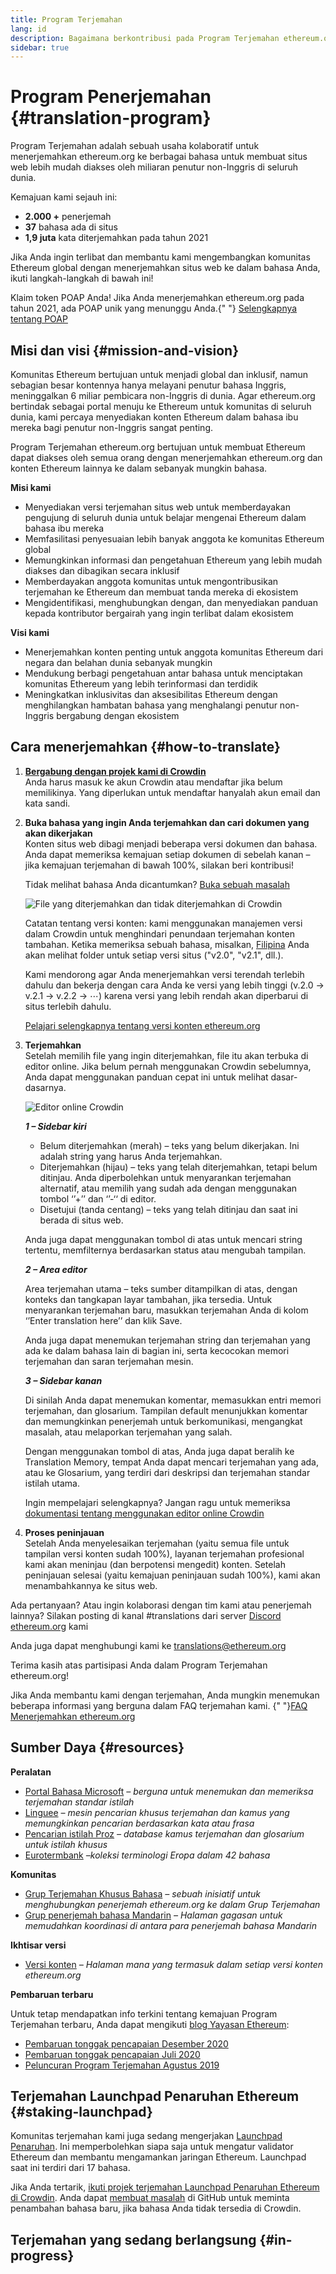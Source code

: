 ```yaml
---
title: Program Terjemahan
lang: id
description: Bagaimana berkontribusi pada Program Terjemahan ethereum.org
sidebar: true
---
```


# Program Penerjemahan {#translation-program}

Program Terjemahan adalah sebuah usaha kolaboratif untuk menerjemahkan ethereum.org ke berbagai bahasa untuk membuat situs web lebih mudah diakses oleh miliaran penutur non-Inggris di seluruh dunia.

Kemajuan kami sejauh ini:

- **2.000 +** penerjemah
- **37** bahasa ada di situs
- **1,9 juta** kata diterjemahkan pada tahun 2021

Jika Anda ingin terlibat dan membantu kami mengembangkan komunitas Ethereum global dengan menerjemahkan situs web ke dalam bahasa Anda, ikuti langkah-langkah di bawah ini!

<InfoBanner shouldCenter emoji=":tada:">
  Klaim token POAP Anda! Jika Anda menerjemahkan ethereum.org pada tahun 2021, ada POAP unik yang menunggu Anda.{" "}
  <a href="https://ethereum.org/en/contributing/#poap">Selengkapnya tentang POAP</a>
</InfoBanner>

## Misi dan visi {#mission-and-vision}

Komunitas Ethereum bertujuan untuk menjadi global dan inklusif, namun sebagian besar kontennya hanya melayani penutur bahasa Inggris, meninggalkan 6 miliar pembicara non-Inggris di dunia. Agar ethereum.org bertindak sebagai portal menuju ke Ethereum untuk komunitas di seluruh dunia, kami percaya menyediakan konten Ethereum dalam bahasa ibu mereka bagi penutur non-Inggris sangat penting.

Program Terjemahan ethereum.org bertujuan untuk membuat Ethereum dapat diakses oleh semua orang dengan menerjemahkan ethereum.org dan konten Ethereum lainnya ke dalam sebanyak mungkin bahasa.

**Misi kami**

- Menyediakan versi terjemahan situs web untuk memberdayakan pengujung di seluruh dunia untuk belajar mengenai Ethereum dalam bahasa ibu mereka
- Memfasilitasi penyesuaian lebih banyak anggota ke komunitas Ethereum global
- Memungkinkan informasi dan pengetahuan Ethereum yang lebih mudah diakses dan dibagikan secara inklusif
- Memberdayakan anggota komunitas untuk mengontribusikan terjemahan ke Ethereum dan membuat tanda mereka di ekosistem
- Mengidentifikasi, menghubungkan dengan, dan menyediakan panduan kepada kontributor bergairah yang ingin terlibat dalam ekosistem

**Visi kami**

- Menerjemahkan konten penting untuk anggota komunitas Ethereum dari negara dan belahan dunia sebanyak mungkin
- Mendukung berbagi pengetahuan antar bahasa untuk menciptakan komunitas Ethereum yang lebih terinformasi dan terdidik
- Meningkatkan inklusivitas dan aksesibilitas Ethereum dengan menghilangkan hambatan bahasa yang menghalangi penutur non-Inggris bergabung dengan ekosistem

## Cara menerjemahkan {#how-to-translate}

1. **[Bergabung dengan projek kami di Crowdin](https://crowdin.com/project/ethereum-org/invite)**  
   Anda harus masuk ke akun Crowdin atau mendaftar jika belum memilikinya. Yang diperlukan untuk mendaftar hanyalah akun email dan kata sandi.

2. **Buka bahasa yang ingin Anda terjemahkan dan cari dokumen yang akan dikerjakan**  
   Konten situs web dibagi menjadi beberapa versi dokumen dan bahasa. Anda dapat memeriksa kemajuan setiap dokumen di sebelah kanan – jika kemajuan terjemahan di bawah 100%, silakan beri kontribusi!

   Tidak melihat bahasa Anda dicantumkan? [Buka sebuah masalah](https://github.com/ethereum/ethereum-org-website/issues/new/choose)

   ![File yang diterjemahkan dan tidak diterjemahkan di Crowdin](../../../../contributing/translation-program/crowdin-files.png)

   Catatan tentang versi konten: kami menggunakan manajemen versi dalam Crowdin untuk menghindari penundaan terjemahan konten tambahan. Ketika memeriksa sebuah bahasa, misalkan, [Filipina](https://crowdin.com/project/ethereum-org/fil#) Anda akan melihat folder untuk setiap versi situs ("v2.0", "v2.1", dll.).

   Kami mendorong agar Anda menerjemahkan versi terendah terlebih dahulu dan bekerja dengan cara Anda ke versi yang lebih tinggi (v.2.0 → v.2.1 → v.2.2 → ⋯) karena versi yang lebih rendah akan diperbarui di situs terlebih dahulu.

   [Pelajari selengkapnya tentang versi konten ethereum.org](/en/contributing/translation-program/content-versions/)

3. **Terjemahkan**  
   Setelah memilih file yang ingin diterjemahkan, file itu akan terbuka di editor online. Jika belum pernah menggunakan Crowdin sebelumnya, Anda dapat menggunakan panduan cepat ini untuk melihat dasar-dasarnya.

   ![Editor online Crowdin](../../../../contributing/translation-program/online-editor.png)

   **_1 – Sidebar kiri_**

   - Belum diterjemahkan (merah) – teks yang belum dikerjakan. Ini adalah string yang harus Anda terjemahkan.
   - Diterjemahkan (hijau) – teks yang telah diterjemahkan, tetapi belum ditinjau. Anda diperbolehkan untuk menyarankan terjemahan alternatif, atau memilih yang sudah ada dengan menggunakan tombol ‘’+’’ dan ‘’-‘‘ di editor.
   - Disetujui (tanda centang) – teks yang telah ditinjau dan saat ini berada di situs web.

   Anda juga dapat menggunakan tombol di atas untuk mencari string tertentu, memfilternya berdasarkan status atau mengubah tampilan.

   **_2 – Area editor_**

   Area terjemahan utama – teks sumber ditampilkan di atas, dengan konteks dan tangkapan layar tambahan, jika tersedia. Untuk menyarankan terjemahan baru, masukkan terjemahan Anda di kolom ‘’Enter translation here’’ dan klik Save.

   Anda juga dapat menemukan terjemahan string dan terjemahan yang ada ke dalam bahasa lain di bagian ini, serta kecocokan memori terjemahan dan saran terjemahan mesin.

   **_3 – Sidebar kanan_**

   Di sinilah Anda dapat menemukan komentar, memasukkan entri memori terjemahan, dan glosarium. Tampilan default menunjukkan komentar dan memungkinkan penerjemah untuk berkomunikasi, mengangkat masalah, atau melaporkan terjemahan yang salah.

   Dengan menggunakan tombol di atas, Anda juga dapat beralih ke Translation Memory, tempat Anda dapat mencari terjemahan yang ada, atau ke Glosarium, yang terdiri dari deskripsi dan terjemahan standar istilah utama.

   Ingin mempelajari selengkapnya? Jangan ragu untuk memeriksa [dokumentasi tentang menggunakan editor online Crowdin](https://support.crowdin.com/online-editor/)

4. **Proses peninjauan**  
   Setelah Anda menyelesaikan terjemahan (yaitu semua file untuk tampilan versi konten sudah 100%), layanan terjemahan profesional kami akan meninjau (dan berpotensi mengedit) konten. Setelah peninjauan selesai (yaitu kemajuan peninjauan sudah 100%), kami akan menambahkannya ke situs web.

Ada pertanyaan? Atau ingin kolaborasi dengan tim kami atau penerjemah lainnya? Silakan posting di kanal #translations dari server [Discord ethereum.org](https://discord.gg/6WX7E97) kami

Anda juga dapat menghubungi kami ke translations@ethereum.org

Terima kasih atas partisipasi Anda dalam Program Terjemahan ethereum.org!

<InfoBanner shouldCenter emoji=":information_source:">
  Jika Anda membantu kami dengan terjemahan, Anda mungkin menemukan beberapa informasi yang berguna dalam FAQ terjemahan kami. 
  {" "}<a href="/en/contributing/translation-program/translation-guide/">FAQ Menerjemahkan ethereum.org</a>
</InfoBanner>

## Sumber Daya {#resources}

**Peralatan**

- [Portal Bahasa Microsoft](https://www.microsoft.com/en-us/language) _– berguna untuk menemukan dan memeriksa terjemahan standar istilah_
- [Linguee](https://www.linguee.com/) _– mesin pencarian khusus terjemahan dan kamus yang memungkinkan pencarian berdasarkan kata atau frasa_
- [Pencarian istilah Proz](https://www.proz.com/search/) _– database kamus terjemahan dan glosarium untuk istilah khusus_
- [Eurotermbank](https://www.eurotermbank.com/) _–koleksi terminologi Eropa dalam 42 bahasa_

**Komunitas**

- [Grup Terjemahan Khusus Bahasa](https://discord.gg/6WX7E97) _– sebuah inisiatif untuk menghubungkan penerjemah ethereum.org ke dalam Grup Terjemahan_
- [Grup penerjemah bahasa Mandarin](https://www.notion.so/Ethereum-org-05375fe0a94c4214acaf90f42ba40171) _– Halaman gagasan untuk memudahkan koordinasi di antara para penerjemah bahasa Mandarin_

**Ikhtisar versi**

- [Versi konten](/contributing/translation-program/content-versions/) _– Halaman mana yang termasuk dalam setiap versi konten ethereum.org_

**Pembaruan terbaru**

Untuk tetap mendapatkan info terkini tentang kemajuan Program Terjemahan terbaru, Anda dapat mengikuti [blog Yayasan Ethereum](https://blog.ethereum.org/):

- [Pembaruan tonggak pencapaian Desember 2020](https://blog.ethereum.org/2020/12/21/translation-program-milestones-updates-20/)
- [Pembaruan tonggak pencapaian Juli 2020](https://blog.ethereum.org/2020/07/29/ethdotorg-translation-milestone/)
- [Peluncuran Program Terjemahan Agustus 2019](https://blog.ethereum.org/2019/08/20/translating-ethereum-for-our-global-community/)

## Terjemahan Launchpad Penaruhan Ethereum {#staking-launchpad}

Komunitas terjemahan kami juga sedang mengerjakan [Launchpad Penaruhan](https://launchpad.ethereum.org/en/). Ini memperbolehkan siapa saja untuk mengatur validator Ethereum dan membantu mengamankan jaringan Ethereum. Launchpad saat ini terdiri dari 17 bahasa.

Jika Anda tertarik, [ikuti projek terjemahan Launchpad Penaruhan Ethereum di Crowdin](https://crowdin.com/project/ethereum-staking-launchpad). Anda dapat [membuat masalah](https://github.com/ethereum/staking-launchpad/issues/new) di GitHub untuk meminta penambahan bahasa baru, jika bahasa Anda tidak tersedia di Crowdin.

## Terjemahan yang sedang berlangsung {#in-progress}

<TranslationsInProgress />
